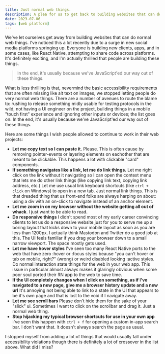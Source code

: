 ```yaml
---
title: Just normal web things.
description: A plea for us to get back to building websites that can do normal website things.
date: 2023-07-06
tags: [web platform]
---
```


We've let ourselves get away from building websites that can do normal web things. I've noticed this a lot recently due to a surge in new social media platforms springing up. Everyone is building new clients, apps, and in some cases, like React Native, attempting to share code across platforms. It's definitely exciting, and I'm actually thrilled that people are building these things.

<blockquote class="bq bq--right" style="--offset: 2"> In the end, it's usually because we've JavaScript'ed our way out of these things.</blockquote>

What is less thrilling is that, nevermind the basic accessibility requirements that are often missing like alt text on images, we stopped letting people do very normal web things. There are a number of avenues to route the blame to: rushing to release something midly usable for testing protocols in the wild, not having a UI engineer on the project, building things in a mobile "touch first" experience and ignoring other inputs or devices; the list goes on. In the end, it's usually because we've JavaScript'ed our way out of these things.

Here are some things I wish people allowed to continue to work in their web projects:

- **Let me copy text so I can paste it.** Please. This is often cause by removing pointer-events or layering elements on eachother that are meant to be clickable. This happens a lot with clickable "card" components.
- **If something navigates like a link, let me do link things.** Let me right click on the link without it navigating so I can open the context menu that lets me do other link things (like copying link text, copying link address, etc.) Let me use usual link keyboard shortcuts (like `ctrl + click` on Windows) to open in a new tab. Just normal link things. This is that dreaded thing that us front-end folks are always harping on about: using a div with an on-click to navigate instead of an anchor element.
- **Let me zoom in on my browser without the website getting all out of whack**. I just want to be able to read.
- **Do responsive things** I didn't spend most of my early career convincing clients to let us do a responsive website just for you to serve me up a boring layout that kicks down to your mobile layout as soon as you are less than 1200px. I actually think Mastodon and Twitter do a good job at this. The UI feels familiar if you drag your browser down to a small narrow viewport. The space mostly gets used.
- **Let me have hover styles** I've seen too many React Native ports to the web that have zero :hover or :focus styles beause "you can't hover or tab on mobile, right?" (wrong) or weird disabled looking :active styles. Do normal interaction state things for the web in your web app. This issue in particular almost always makes it glaringly obvious when some poor soul ported their RN app to the web to save time.
- **If the UI completely changes when I click on something, as if I've navigated to a new page, give me a browser history update and a new url** It's annoying not being able to link to a state in the UI that appears to be it's own page and that is lost to the void if I navigate away.
- **Let me see scroll bars** Please don't hide them for the sake of your "slick" ui. Sometimes I want to click on the scrollbar and drag it. Just a normal web thing.
- **Stop hijacking my typical browser shortcuts for use in your own app** I've seen this happen with `ctrl + f` for opening a custom in-app search bar. I don't want that. It doesn't always search the page as usual.

I stopped myself from adding a lot of things that would usually fall under accessibility violations though there is definitely a lot of crossover in the list above. What did I miss? 